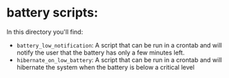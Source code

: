 # battery scripts:
In this directory you'll find:
- `battery_low_notification`: A script that can be run in a crontab and will notify the user that the battery has only a few minutes left.
- `hibernate_on_low_battery`: A script that can be run in a crontab and will hibernate the system when the battery is below a critical level
